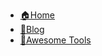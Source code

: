 <!-- docs/_navbar.md -->

* [🏠Home](/)
* [📘Blog](/blog/README.md)
* [🔧Awesome Tools](/awesome-tools/README.md)